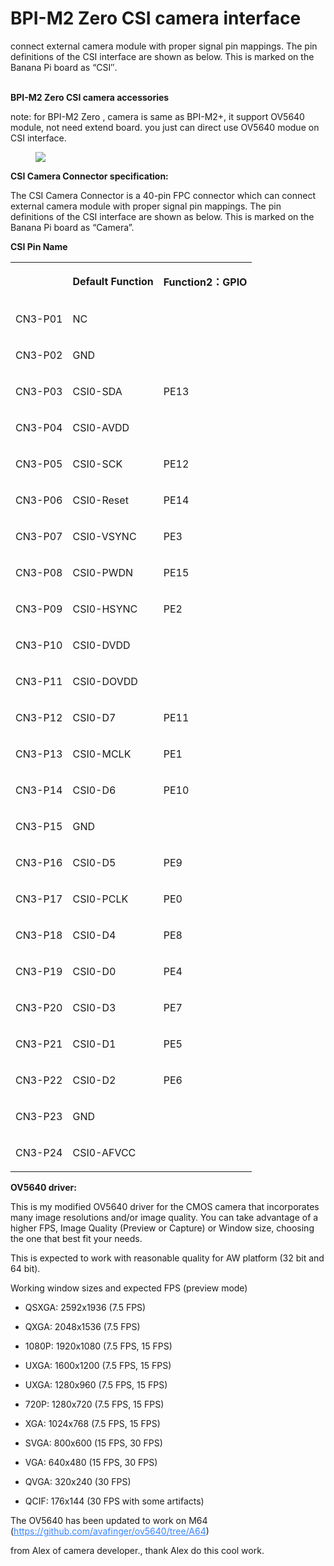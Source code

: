 <div class="reset-3c756112"><div class="reset-3c756112--pageHeader-15724735"><div class="reset-3c756112--pageHeaderInner-7c0f0284"><div class="reset-3c756112--pageHeaderWrapperContent-6897c946"><div class="reset-3c756112--horizontalFlex-5a0077e0"><div class="reset-3c756112--pageHeaderIntro-0c1463da"><h1 class="reset-3c756112--pageTitle-33dc39a3"><span class="text-4505230f--DisplayH900-bfb998fa--textContentFamily-49a318e1">BPI-M2 Zero CSI camera interface</span></h1></div><div style="grid-template-columns: repeat(1, auto);" class="reset-3c756112--toolbar-a6a9f7d2--medium-8e46b02c--pageHeaderToolbar-6457a802--withControlsClosed-3e96e46c"></div></div><div class="reset-3c756112--pageHeaderDescription-22970244"></div></div></div></div><div class="reset-3c756112--toaster-c029690e"></div><div class="reset-3c756112--pageBody-a91db4ac"><div data-editioncontainer="true" class="reset-3c756112--container-960c7c26"><div data-slate-editor="true" data-key="e691e6d2dc4243e3a725057bd0f1c672" autocorrect="on" spellcheck="true" data-gramm="false" style="outline: currentcolor none medium; white-space: pre-wrap; overflow-wrap: break-word;"><p class="blockParagraph-544a408c" data-key="b0c782ec50d84bf8aa880edd92a1db48"><span class="text-4505230f--TextH400-3033861f--textContentFamily-49a318e1"><span data-key="cb1732eb32bc4932968898416554e05d"><span data-offset-key="cb1732eb32bc4932968898416554e05d:0">connect external camera module with proper signal pin mappings. The pin definitions of the CSI interface are shown as below. This is marked on the Banana Pi board as “CSI″.</span></span></span></p><p class="blockParagraph-544a408c" data-key="63df3dd27da649e4b3a3fee4b474c02f"><span class="text-4505230f--TextH400-3033861f--textContentFamily-49a318e1"><span data-key="ff0d03a629bd43bc975a74353808dccd"><span data-offset-key="ff0d03a629bd43bc975a74353808dccd:0"><strong class="bold-3c254bd9" data-slate-leaf="true">
BPI-M2 Zero CSI camera accessories</strong></span></span></span></p><p class="blockParagraph-544a408c" data-key="edeb7e90497a4a5a91387ed79362b212"><span class="text-4505230f--TextH400-3033861f--textContentFamily-49a318e1"><span data-key="3cac86c56a784a738be74d8868ffc9d5"><span data-offset-key="3cac86c56a784a738be74d8868ffc9d5:0">note: for BPI-M2 Zero , camera is same as BPI-M2+, it support OV5640 module, not need extend board. you just can direct use OV5640 modue on CSI interface.</span></span></span></p><div data-slate-void="true" data-key="eb9363d181a5462697f1635f8b4aceff"><div><figure data-key="eb9363d181a5462697f1635f8b4aceff" class="reset-3c756112--figure-c0d4b308" contenteditable="false"><div class="reset-3c756112--figureAlignCenter-2d9bf702"><div class="reset-3c756112--figureLayer-b6ab7c94"><img tabindex="0" src="https://gblobscdn.gitbook.com/assets%2F-M2HWtQZi70-rAX2he34%2F-M2HWuQWfmMDDcGnCw7t%2F-M2HXGUifh4857hNaL8N%2Fcamera1.JPG?alt=media" class="image-52799b3c" style="cursor: zoom-in;"></div></div><div class="reset-3c756112--figureAlignCenter-2d9bf702"></div></figure></div></div><p class="blockParagraph-544a408c" data-key="3e894d83a63140748fd464f572831aec"><span class="text-4505230f--TextH400-3033861f--textContentFamily-49a318e1"><span data-key="c210598ddcfc4ddd8f048982672a7f15"><span data-offset-key="c210598ddcfc4ddd8f048982672a7f15:0"><strong class="bold-3c254bd9" data-slate-leaf="true">CSI Camera Connector specification:</strong></span></span></span></p><p class="blockParagraph-544a408c" data-key="cd0ceb139ee54e36983b435736108500"><span class="text-4505230f--TextH400-3033861f--textContentFamily-49a318e1"><span data-key="5d99d12296de48a29e0537f74af91276"><span data-offset-key="5d99d12296de48a29e0537f74af91276:0">The CSI Camera Connector is a 40-pin FPC connector which can connect external camera module with proper signal pin mappings. The pin definitions of the CSI interface are shown as below. This is marked on the Banana Pi board as “Camera”.</span></span></span></p><p class="blockParagraph-544a408c" data-key="f5d1748194f84d948d8f0c0995547edf"><span class="text-4505230f--TextH400-3033861f--textContentFamily-49a318e1"><span data-key="8ab51d712f5b4201a8b6a1e668e87f77"><span data-offset-key="8ab51d712f5b4201a8b6a1e668e87f77:0"><strong class="bold-3c254bd9" data-slate-leaf="true">CSI Pin Name</strong></span></span></span></p><div class="reset-3c756112--tableWrapper-4a5ed20c"><div class="reset-3c756112--tableScroll-09f7c92d"><table class="table-0f56c2d8" data-key="78bb32db7d624febb2b1eeacc2455125"><tbody><tr class="tableRow-41a0302b" data-key="308c54c16ed24974a998329d9af36087"><td data-table="cell" class="tableCell-150ac604" style="text-align: left;" data-key="39a1fb539fd94d31ab51a89e75748f61"><p class="blockParagraph-544a408c--noMargin-acdf7afa" data-key="fe85a0d6d7c242acb64f77ee702c166c"><span class="text-4505230f--UIH400-4e41e82a--textContentFamily-49a318e1"><span data-key="f42f97b6defa46dc85dcb19fa2da7b12"><span data-offset-key="f42f97b6defa46dc85dcb19fa2da7b12:0"><span data-slate-zero-width="n">​</span></span></span></span></p></td><td data-table="cell" class="tableCell-150ac604" style="text-align: left;" data-key="bba1447f07a944999b4f464fe2b799c6"><p class="blockParagraph-544a408c--noMargin-acdf7afa" data-key="e3abde25b9754c56952e371eeb2aecfd"><span class="text-4505230f--UIH400-4e41e82a--textContentFamily-49a318e1"><span data-key="e12bb8aa0f604bf080a228724eec6d7f"><span data-offset-key="e12bb8aa0f604bf080a228724eec6d7f:0"><strong class="bold-3c254bd9" data-slate-leaf="true">Default Function</strong></span></span></span></p></td><td data-table="cell" class="tableCell-150ac604" style="text-align: left;" data-key="8824aa3524eb4900a3dec5ec6d3c8b7d"><p class="blockParagraph-544a408c--noMargin-acdf7afa" data-key="728076c04af34f97a50d41cefd6e6e10"><span class="text-4505230f--UIH400-4e41e82a--textContentFamily-49a318e1"><span data-key="509a65172f5f45a0a4e7192eac22e1f4"><span data-offset-key="509a65172f5f45a0a4e7192eac22e1f4:0"><strong class="bold-3c254bd9" data-slate-leaf="true">Function2：GPIO</strong></span></span></span></p></td></tr><tr class="tableRow-41a0302b" data-key="cbd7125bbdaf4377a7faf493ffd03018"><td data-table="cell" class="tableCell-150ac604" style="text-align: left;" data-key="26078e3111724da8bc4646929a853b9c"><p class="blockParagraph-544a408c--noMargin-acdf7afa" data-key="12811b127ddf4376a1a0cde65a6fca39"><span class="text-4505230f--TextH400-3033861f--textContentFamily-49a318e1"><span data-key="c32044bf63a24328bbf987a5aa922e7d"><span data-offset-key="c32044bf63a24328bbf987a5aa922e7d:0">CN3-P01</span></span></span></p></td><td data-table="cell" class="tableCell-150ac604" style="text-align: left;" data-key="ebe8e32bdd2d4016995ee5f1d80e46f9"><p class="blockParagraph-544a408c--noMargin-acdf7afa" data-key="cfdefdcdc75a4af78950d57c85c39d28"><span class="text-4505230f--TextH400-3033861f--textContentFamily-49a318e1"><span data-key="6988568658574d29acfdbc204be4be8e"><span data-offset-key="6988568658574d29acfdbc204be4be8e:0">NC</span></span></span></p></td><td data-table="cell" class="tableCell-150ac604" style="text-align: left;" data-key="36691e1a7ff744cfa018558fd230cbf2"><p class="blockParagraph-544a408c--noMargin-acdf7afa" data-key="c1b875e1d3ae46d581689b6477dda1a6"><span class="text-4505230f--TextH400-3033861f--textContentFamily-49a318e1"><span data-key="1644db49ff234b77be2f58ce9dfb6495"><span data-offset-key="1644db49ff234b77be2f58ce9dfb6495:0"><span data-slate-zero-width="n">​</span></span></span></span></p></td></tr><tr class="tableRow-41a0302b" data-key="422a46518a414f9c991a8c7bf22e2e90"><td data-table="cell" class="tableCell-150ac604" style="text-align: left;" data-key="97d3cd8593a74ae7aca2a55dc8595654"><p class="blockParagraph-544a408c--noMargin-acdf7afa" data-key="ee4dbb7add074c4fbb90b4837f96b110"><span class="text-4505230f--TextH400-3033861f--textContentFamily-49a318e1"><span data-key="ff2407cbe96641d5a9378ac4fd69cfb1"><span data-offset-key="ff2407cbe96641d5a9378ac4fd69cfb1:0">CN3-P02</span></span></span></p></td><td data-table="cell" class="tableCell-150ac604" style="text-align: left;" data-key="e9011c3c1c1944a786c368be14f9fb0f"><p class="blockParagraph-544a408c--noMargin-acdf7afa" data-key="160ed0edc9f448b185cf4d3a8d8fc63a"><span class="text-4505230f--TextH400-3033861f--textContentFamily-49a318e1"><span data-key="7439c8a723d74c1390d4b30f061f3809"><span data-offset-key="7439c8a723d74c1390d4b30f061f3809:0">GND</span></span></span></p></td><td data-table="cell" class="tableCell-150ac604" style="text-align: left;" data-key="f8acdde468694797bf304ecc2776eab7"><p class="blockParagraph-544a408c--noMargin-acdf7afa" data-key="8474acd5e867443aa7b8870b584843a3"><span class="text-4505230f--TextH400-3033861f--textContentFamily-49a318e1"><span data-key="39ce2f645eb94e03a010a73640705438"><span data-offset-key="39ce2f645eb94e03a010a73640705438:0"><span data-slate-zero-width="n">​</span></span></span></span></p></td></tr><tr class="tableRow-41a0302b" data-key="9846d9252fab4747818728f5c7e7149c"><td data-table="cell" class="tableCell-150ac604" style="text-align: left;" data-key="2fd8c71f7deb4bac974be6a2cd886ead"><p class="blockParagraph-544a408c--noMargin-acdf7afa" data-key="aa3db5c652aa463986d97188014c7d67"><span class="text-4505230f--TextH400-3033861f--textContentFamily-49a318e1"><span data-key="344e1ae80fdc4b3e9944744e805d0403"><span data-offset-key="344e1ae80fdc4b3e9944744e805d0403:0">CN3-P03</span></span></span></p></td><td data-table="cell" class="tableCell-150ac604" style="text-align: left;" data-key="65da94507673408f9357f71f187f91d8"><p class="blockParagraph-544a408c--noMargin-acdf7afa" data-key="a61b2f19c9b2440a9ee0b84b44bf403c"><span class="text-4505230f--TextH400-3033861f--textContentFamily-49a318e1"><span data-key="8e47df8883ff486ca716de6f4ff80a02"><span data-offset-key="8e47df8883ff486ca716de6f4ff80a02:0">CSI0-SDA</span></span></span></p></td><td data-table="cell" class="tableCell-150ac604" style="text-align: left;" data-key="26695afec2e648ff86ac8d422d5fc821"><p class="blockParagraph-544a408c--noMargin-acdf7afa" data-key="b80f9810b2b04ba1b7ebedebd286f0e6"><span class="text-4505230f--TextH400-3033861f--textContentFamily-49a318e1"><span data-key="4e6d38c78c4946cb834881f47ad54d52"><span data-offset-key="4e6d38c78c4946cb834881f47ad54d52:0">PE13</span></span></span></p></td></tr><tr class="tableRow-41a0302b" data-key="69c99c867249423d86eb357fa43a366b"><td data-table="cell" class="tableCell-150ac604" style="text-align: left;" data-key="d94a741d66eb43c686c83eff67ea5d27"><p class="blockParagraph-544a408c--noMargin-acdf7afa" data-key="12a1cbd8a5f04105b26214cf9092d2f9"><span class="text-4505230f--TextH400-3033861f--textContentFamily-49a318e1"><span data-key="699ebb2a0c414e04be35595d9e80f406"><span data-offset-key="699ebb2a0c414e04be35595d9e80f406:0">CN3-P04</span></span></span></p></td><td data-table="cell" class="tableCell-150ac604" style="text-align: left;" data-key="e89e6b8e0330446d96499c52b38ef201"><p class="blockParagraph-544a408c--noMargin-acdf7afa" data-key="4160c8391b564bea9719a7b08165a67d"><span class="text-4505230f--TextH400-3033861f--textContentFamily-49a318e1"><span data-key="1b7d8c71e6dd4186aacd1cb308c1b501"><span data-offset-key="1b7d8c71e6dd4186aacd1cb308c1b501:0">CSI0-AVDD</span></span></span></p></td><td data-table="cell" class="tableCell-150ac604" style="text-align: left;" data-key="2f76e9d593514420842703e1c4cd9fec"><p class="blockParagraph-544a408c--noMargin-acdf7afa" data-key="8dad18302fd542b5b1cb0c7288b20b68"><span class="text-4505230f--TextH400-3033861f--textContentFamily-49a318e1"><span data-key="c57f781f77ad44e685ebb2d5f1a17359"><span data-offset-key="c57f781f77ad44e685ebb2d5f1a17359:0"><span data-slate-zero-width="n">​</span></span></span></span></p></td></tr><tr class="tableRow-41a0302b" data-key="50e478ee6497485aac7759c49e43a8fd"><td data-table="cell" class="tableCell-150ac604" style="text-align: left;" data-key="709cbd09271c420f8be1ec536cedff9e"><p class="blockParagraph-544a408c--noMargin-acdf7afa" data-key="585f0a08e7ad41c89e85f5d53d6d5287"><span class="text-4505230f--TextH400-3033861f--textContentFamily-49a318e1"><span data-key="c489cac1e8d64abca4a6a5416a5bbab0"><span data-offset-key="c489cac1e8d64abca4a6a5416a5bbab0:0">CN3-P05</span></span></span></p></td><td data-table="cell" class="tableCell-150ac604" style="text-align: left;" data-key="c726d3cdeee342b39ea336f92a1d0a05"><p class="blockParagraph-544a408c--noMargin-acdf7afa" data-key="7de10175c3324b5b837243dcf898b2fd"><span class="text-4505230f--TextH400-3033861f--textContentFamily-49a318e1"><span data-key="be2dfd5ab0dd4251962e3d5894084b08"><span data-offset-key="be2dfd5ab0dd4251962e3d5894084b08:0">CSI0-SCK</span></span></span></p></td><td data-table="cell" class="tableCell-150ac604" style="text-align: left;" data-key="93e3a117d8cf47e1ad5bbd5f0d596f3b"><p class="blockParagraph-544a408c--noMargin-acdf7afa" data-key="ae3a287dfa92469a9f8d483959d36295"><span class="text-4505230f--TextH400-3033861f--textContentFamily-49a318e1"><span data-key="9a26dc61f8be4922b36f38e337f22c6a"><span data-offset-key="9a26dc61f8be4922b36f38e337f22c6a:0">PE12</span></span></span></p></td></tr><tr class="tableRow-41a0302b" data-key="e4b5e208e2a648c388c8f7726a9ebde1"><td data-table="cell" class="tableCell-150ac604" style="text-align: left;" data-key="3abe0312fe70476ca900c8c0b752c072"><p class="blockParagraph-544a408c--noMargin-acdf7afa" data-key="1038ded24a4849d2a5ae2246929c01bc"><span class="text-4505230f--TextH400-3033861f--textContentFamily-49a318e1"><span data-key="4f808456749a45da99fb0b46ddc987b2"><span data-offset-key="4f808456749a45da99fb0b46ddc987b2:0">CN3-P06</span></span></span></p></td><td data-table="cell" class="tableCell-150ac604" style="text-align: left;" data-key="d0e063d0dff3418cac3d70c8afd89f05"><p class="blockParagraph-544a408c--noMargin-acdf7afa" data-key="0ff71dc8a6314241950ea6441ef630fc"><span class="text-4505230f--TextH400-3033861f--textContentFamily-49a318e1"><span data-key="592dce74d71c4ff7a54f755269c118b4"><span data-offset-key="592dce74d71c4ff7a54f755269c118b4:0">CSI0-Reset</span></span></span></p></td><td data-table="cell" class="tableCell-150ac604" style="text-align: left;" data-key="77878e6710d2490a9f06ada85801aefa"><p class="blockParagraph-544a408c--noMargin-acdf7afa" data-key="7c92e4fd94de4c2a8a45ff830f1c1a87"><span class="text-4505230f--TextH400-3033861f--textContentFamily-49a318e1"><span data-key="26b04cc8d4bc447ca60eb94882a59794"><span data-offset-key="26b04cc8d4bc447ca60eb94882a59794:0">PE14</span></span></span></p></td></tr><tr class="tableRow-41a0302b" data-key="7efd9fac23654c44ab095a8550ed6060"><td data-table="cell" class="tableCell-150ac604" style="text-align: left;" data-key="e58bf9fa5efc48d9848efc469169660f"><p class="blockParagraph-544a408c--noMargin-acdf7afa" data-key="73562f3608fb4913a448c4353e772e8a"><span class="text-4505230f--TextH400-3033861f--textContentFamily-49a318e1"><span data-key="c89cd999b1b24685995c50e1890680e2"><span data-offset-key="c89cd999b1b24685995c50e1890680e2:0">CN3-P07</span></span></span></p></td><td data-table="cell" class="tableCell-150ac604" style="text-align: left;" data-key="b4ebf20f124949fabbb75b17e00a1e24"><p class="blockParagraph-544a408c--noMargin-acdf7afa" data-key="5e1c5e3b27aa42e3a28e5f7a4d08cb38"><span class="text-4505230f--TextH400-3033861f--textContentFamily-49a318e1"><span data-key="eba0037b29d946b682a488f4659e050f"><span data-offset-key="eba0037b29d946b682a488f4659e050f:0">CSI0-VSYNC</span></span></span></p></td><td data-table="cell" class="tableCell-150ac604" style="text-align: left;" data-key="b0467cf268394482aa38dffe522d0659"><p class="blockParagraph-544a408c--noMargin-acdf7afa" data-key="6499ff8d0de64851bcbc180f92b5c053"><span class="text-4505230f--TextH400-3033861f--textContentFamily-49a318e1"><span data-key="4db1676423a343209dd49e48e7e30ca3"><span data-offset-key="4db1676423a343209dd49e48e7e30ca3:0">PE3</span></span></span></p></td></tr><tr class="tableRow-41a0302b" data-key="4508f34515ab4390a536b966f8678df9"><td data-table="cell" class="tableCell-150ac604" style="text-align: left;" data-key="faea5e0db335481c935670ef96efb147"><p class="blockParagraph-544a408c--noMargin-acdf7afa" data-key="d170645a1f5c4b5cb94bd52d0086b1e1"><span class="text-4505230f--TextH400-3033861f--textContentFamily-49a318e1"><span data-key="6b45ca37fd844660a57284ed5c2ce7a2"><span data-offset-key="6b45ca37fd844660a57284ed5c2ce7a2:0">CN3-P08</span></span></span></p></td><td data-table="cell" class="tableCell-150ac604" style="text-align: left;" data-key="095e3d9f4e3c41cdab59bfa3584a5a67"><p class="blockParagraph-544a408c--noMargin-acdf7afa" data-key="262fd6ee86904c50bad4c04b3c08a0d0"><span class="text-4505230f--TextH400-3033861f--textContentFamily-49a318e1"><span data-key="18cec127c8404f5cb80f51c54e847806"><span data-offset-key="18cec127c8404f5cb80f51c54e847806:0">CSI0-PWDN</span></span></span></p></td><td data-table="cell" class="tableCell-150ac604" style="text-align: left;" data-key="a589bdde32d645e9838f3ea08ab8af1e"><p class="blockParagraph-544a408c--noMargin-acdf7afa" data-key="cff5d5e09b194e63863dd242299d3209"><span class="text-4505230f--TextH400-3033861f--textContentFamily-49a318e1"><span data-key="019f139b873e4f78b4a15550d36ad8d2"><span data-offset-key="019f139b873e4f78b4a15550d36ad8d2:0">PE15</span></span></span></p></td></tr><tr class="tableRow-41a0302b" data-key="f93c6a529ab84ef1a0c2e783de38f5db"><td data-table="cell" class="tableCell-150ac604" style="text-align: left;" data-key="caa2503e47d2434895c7d18d9e9a8b0a"><p class="blockParagraph-544a408c--noMargin-acdf7afa" data-key="ada0c20e45d746bcbeea0940b7b031b3"><span class="text-4505230f--TextH400-3033861f--textContentFamily-49a318e1"><span data-key="ee40599a9ea84ea0adbf3d972e27aa81"><span data-offset-key="ee40599a9ea84ea0adbf3d972e27aa81:0">CN3-P09</span></span></span></p></td><td data-table="cell" class="tableCell-150ac604" style="text-align: left;" data-key="3f0d333d8e3f4e6abd7b654739975b49"><p class="blockParagraph-544a408c--noMargin-acdf7afa" data-key="e8085553fa564f63977f17177cd8b53f"><span class="text-4505230f--TextH400-3033861f--textContentFamily-49a318e1"><span data-key="a42f45b78f2c4ac4a14311dbea6e66ea"><span data-offset-key="a42f45b78f2c4ac4a14311dbea6e66ea:0">CSI0-HSYNC</span></span></span></p></td><td data-table="cell" class="tableCell-150ac604" style="text-align: left;" data-key="d2355b024868463b90691d68f625a86b"><p class="blockParagraph-544a408c--noMargin-acdf7afa" data-key="1f6b4884bbbb46cfab224c46e182c6f8"><span class="text-4505230f--TextH400-3033861f--textContentFamily-49a318e1"><span data-key="1414f75faa8b488aa0e61feeea841249"><span data-offset-key="1414f75faa8b488aa0e61feeea841249:0">PE2</span></span></span></p></td></tr><tr class="tableRow-41a0302b" data-key="e313fe672ab24314b1df85a4663f0dbd"><td data-table="cell" class="tableCell-150ac604" style="text-align: left;" data-key="590b2f53ec3d465ba1d4fd7825356d3b"><p class="blockParagraph-544a408c--noMargin-acdf7afa" data-key="ac28300ad0c947d9a531d943cfdace20"><span class="text-4505230f--TextH400-3033861f--textContentFamily-49a318e1"><span data-key="cd1717b616d54d049cc5b62ff7bb7562"><span data-offset-key="cd1717b616d54d049cc5b62ff7bb7562:0">CN3-P10</span></span></span></p></td><td data-table="cell" class="tableCell-150ac604" style="text-align: left;" data-key="a284e584620544df9e6a4046fd44ecbb"><p class="blockParagraph-544a408c--noMargin-acdf7afa" data-key="2ad1b74ca98d478291cb520c05d49d6d"><span class="text-4505230f--TextH400-3033861f--textContentFamily-49a318e1"><span data-key="39a5e64f4eef4355a81f5774fcf6cc91"><span data-offset-key="39a5e64f4eef4355a81f5774fcf6cc91:0">CSI0-DVDD</span></span></span></p></td><td data-table="cell" class="tableCell-150ac604" style="text-align: left;" data-key="ca600960cc0347d49dd8d44a17683f49"><p class="blockParagraph-544a408c--noMargin-acdf7afa" data-key="f60e90cae0284256a136a28df868598b"><span class="text-4505230f--TextH400-3033861f--textContentFamily-49a318e1"><span data-key="c7bf2704dd0e490bb4778e47b678ca2a"><span data-offset-key="c7bf2704dd0e490bb4778e47b678ca2a:0"><span data-slate-zero-width="n">​</span></span></span></span></p></td></tr><tr class="tableRow-41a0302b" data-key="f08d755d21dc4725b331a15e09643ac2"><td data-table="cell" class="tableCell-150ac604" style="text-align: left;" data-key="ff18ac234fa34831b8a6102fd50820e9"><p class="blockParagraph-544a408c--noMargin-acdf7afa" data-key="674c6797d629472980b38ae7b179b08b"><span class="text-4505230f--TextH400-3033861f--textContentFamily-49a318e1"><span data-key="3a7ba4e5d89b42a6950a62d90c7e46be"><span data-offset-key="3a7ba4e5d89b42a6950a62d90c7e46be:0">CN3-P11</span></span></span></p></td><td data-table="cell" class="tableCell-150ac604" style="text-align: left;" data-key="f03f194fad844c3598c5580c4a6eb213"><p class="blockParagraph-544a408c--noMargin-acdf7afa" data-key="8bcb75444c2942d5b9334d2ee3e2549f"><span class="text-4505230f--TextH400-3033861f--textContentFamily-49a318e1"><span data-key="51261c613c294578840e10d3f9260ce5"><span data-offset-key="51261c613c294578840e10d3f9260ce5:0">CSI0-DOVDD</span></span></span></p></td><td data-table="cell" class="tableCell-150ac604" style="text-align: left;" data-key="308074d7f57d4e7d98d4992af3756862"><p class="blockParagraph-544a408c--noMargin-acdf7afa" data-key="09d68e7f5fe9484b8d9930225916800d"><span class="text-4505230f--TextH400-3033861f--textContentFamily-49a318e1"><span data-key="db90436378c44b85b1b6537b75ddc375"><span data-offset-key="db90436378c44b85b1b6537b75ddc375:0"><span data-slate-zero-width="n">​</span></span></span></span></p></td></tr><tr class="tableRow-41a0302b" data-key="764d812b704c4b58a320a6527c38438f"><td data-table="cell" class="tableCell-150ac604" style="text-align: left;" data-key="dd8e714fad054c30923251ea95e0fadc"><p class="blockParagraph-544a408c--noMargin-acdf7afa" data-key="d8ac7f1dc6a344388fd1f429637970b2"><span class="text-4505230f--TextH400-3033861f--textContentFamily-49a318e1"><span data-key="9acb4683daf14362b60ca8be9f55bf84"><span data-offset-key="9acb4683daf14362b60ca8be9f55bf84:0">CN3-P12</span></span></span></p></td><td data-table="cell" class="tableCell-150ac604" style="text-align: left;" data-key="99cb20fa88e94260aa820b13f6d9169a"><p class="blockParagraph-544a408c--noMargin-acdf7afa" data-key="3ae3b1d1902246cb83ed4bd2baccf5d7"><span class="text-4505230f--TextH400-3033861f--textContentFamily-49a318e1"><span data-key="c9c21f5b62854048b6dfa58868c0273b"><span data-offset-key="c9c21f5b62854048b6dfa58868c0273b:0">CSI0-D7</span></span></span></p></td><td data-table="cell" class="tableCell-150ac604" style="text-align: left;" data-key="fa7ec539e9ef4cc1a7342f306abf0d26"><p class="blockParagraph-544a408c--noMargin-acdf7afa" data-key="d416b256f0a24ce1b3d19c1d676f7873"><span class="text-4505230f--TextH400-3033861f--textContentFamily-49a318e1"><span data-key="851f1f636b824a3dbc7211a6a641d5e8"><span data-offset-key="851f1f636b824a3dbc7211a6a641d5e8:0">PE11</span></span></span></p></td></tr><tr class="tableRow-41a0302b" data-key="3493727c80f74ae496247b9b4f0e3874"><td data-table="cell" class="tableCell-150ac604" style="text-align: left;" data-key="b33d70ae759b4cf08126bee9532ffa60"><p class="blockParagraph-544a408c--noMargin-acdf7afa" data-key="8353886902a249c99ef8b38416f93930"><span class="text-4505230f--TextH400-3033861f--textContentFamily-49a318e1"><span data-key="d9f0e95e483d46309f86c25e06a8ba96"><span data-offset-key="d9f0e95e483d46309f86c25e06a8ba96:0">CN3-P13</span></span></span></p></td><td data-table="cell" class="tableCell-150ac604" style="text-align: left;" data-key="edc35bd98cfe4d09a0dc501b62f417bc"><p class="blockParagraph-544a408c--noMargin-acdf7afa" data-key="987e62c4141a43b58603030a5e253d04"><span class="text-4505230f--TextH400-3033861f--textContentFamily-49a318e1"><span data-key="43e6c253c37649fe84166bbb7b5f98e7"><span data-offset-key="43e6c253c37649fe84166bbb7b5f98e7:0">CSI0-MCLK</span></span></span></p></td><td data-table="cell" class="tableCell-150ac604" style="text-align: left;" data-key="e204070e485f42c3ab6a3ab5717b317f"><p class="blockParagraph-544a408c--noMargin-acdf7afa" data-key="493daac2c91a4845a9b94d34eb5aeecf"><span class="text-4505230f--TextH400-3033861f--textContentFamily-49a318e1"><span data-key="5160dc2ab693467980eba404ad794e5a"><span data-offset-key="5160dc2ab693467980eba404ad794e5a:0">PE1</span></span></span></p></td></tr><tr class="tableRow-41a0302b" data-key="be9f3d7d9b7d4d77ae6791cacfb77465"><td data-table="cell" class="tableCell-150ac604" style="text-align: left;" data-key="62ca277728b44f0e8baefeb52726c10b"><p class="blockParagraph-544a408c--noMargin-acdf7afa" data-key="d8ae74946aff4edbbedc939a504cd708"><span class="text-4505230f--TextH400-3033861f--textContentFamily-49a318e1"><span data-key="4d842f0fd2c141299b3359699a1c186e"><span data-offset-key="4d842f0fd2c141299b3359699a1c186e:0">CN3-P14</span></span></span></p></td><td data-table="cell" class="tableCell-150ac604" style="text-align: left;" data-key="3c3f8446ab75419387993dcfa31c6ef6"><p class="blockParagraph-544a408c--noMargin-acdf7afa" data-key="ecd562bef0d5453faf53f3902efea5b8"><span class="text-4505230f--TextH400-3033861f--textContentFamily-49a318e1"><span data-key="2384884da433429f9407419732740923"><span data-offset-key="2384884da433429f9407419732740923:0">CSI0-D6</span></span></span></p></td><td data-table="cell" class="tableCell-150ac604" style="text-align: left;" data-key="fcbb0d6c27aa4a55867f26cb11a303d8"><p class="blockParagraph-544a408c--noMargin-acdf7afa" data-key="fd27cb8afce64772af89dbdf3e47129a"><span class="text-4505230f--TextH400-3033861f--textContentFamily-49a318e1"><span data-key="cc2fe74322be4b62a60c4b99f169234d"><span data-offset-key="cc2fe74322be4b62a60c4b99f169234d:0">PE10</span></span></span></p></td></tr><tr class="tableRow-41a0302b" data-key="228410eb27b54591aeaa3102336be8b2"><td data-table="cell" class="tableCell-150ac604" style="text-align: left;" data-key="2f0ca6256bd34d8792bf34b6c9d01980"><p class="blockParagraph-544a408c--noMargin-acdf7afa" data-key="c53cf252b2944ab4beca61589f009822"><span class="text-4505230f--TextH400-3033861f--textContentFamily-49a318e1"><span data-key="c4e3f166fd154052898eed662ce0203b"><span data-offset-key="c4e3f166fd154052898eed662ce0203b:0">CN3-P15</span></span></span></p></td><td data-table="cell" class="tableCell-150ac604" style="text-align: left;" data-key="e250401fa1d84da69f7eaff254cf6eaf"><p class="blockParagraph-544a408c--noMargin-acdf7afa" data-key="f82c0a6825d54368b3d65fd76dc65bc5"><span class="text-4505230f--TextH400-3033861f--textContentFamily-49a318e1"><span data-key="7ca7b29557fd4009a7ac790ef44b1bf0"><span data-offset-key="7ca7b29557fd4009a7ac790ef44b1bf0:0">GND</span></span></span></p></td><td data-table="cell" class="tableCell-150ac604" style="text-align: left;" data-key="bd73c5516b5941e995cfccebfce2b62a"><p class="blockParagraph-544a408c--noMargin-acdf7afa" data-key="efb0336ea2394d3898442df4e3a7b99d"><span class="text-4505230f--TextH400-3033861f--textContentFamily-49a318e1"><span data-key="258d58de85574df6b50e09227c69e657"><span data-offset-key="258d58de85574df6b50e09227c69e657:0"><span data-slate-zero-width="n">​</span></span></span></span></p></td></tr><tr class="tableRow-41a0302b" data-key="8adc6225ded04a11b81600211f0cf406"><td data-table="cell" class="tableCell-150ac604" style="text-align: left;" data-key="e3d9f8e45dcb4b9abe3a79bcabaa6cda"><p class="blockParagraph-544a408c--noMargin-acdf7afa" data-key="a50da9290db8416b9a88beae00b38f7e"><span class="text-4505230f--TextH400-3033861f--textContentFamily-49a318e1"><span data-key="b8371087ebdd4749a18d85f74359720e"><span data-offset-key="b8371087ebdd4749a18d85f74359720e:0">CN3-P16</span></span></span></p></td><td data-table="cell" class="tableCell-150ac604" style="text-align: left;" data-key="88a7802ce6e048e490981b2dad1b63d9"><p class="blockParagraph-544a408c--noMargin-acdf7afa" data-key="6a34bb89939e4248ac44e9d472ed59f7"><span class="text-4505230f--TextH400-3033861f--textContentFamily-49a318e1"><span data-key="222179bed74b4bb98c55937102ff008d"><span data-offset-key="222179bed74b4bb98c55937102ff008d:0">CSI0-D5</span></span></span></p></td><td data-table="cell" class="tableCell-150ac604" style="text-align: left;" data-key="df187d948aa64a55bf3684605c6a62d7"><p class="blockParagraph-544a408c--noMargin-acdf7afa" data-key="292b1b22664944ab94540f04feabc465"><span class="text-4505230f--TextH400-3033861f--textContentFamily-49a318e1"><span data-key="378ed7eadaed4068ad0dd7b5b65a74e8"><span data-offset-key="378ed7eadaed4068ad0dd7b5b65a74e8:0">PE9</span></span></span></p></td></tr><tr class="tableRow-41a0302b" data-key="7a22e4e966314fdb8a2b2df3bd66e872"><td data-table="cell" class="tableCell-150ac604" style="text-align: left;" data-key="1f3ff2487f77431d83978e6397da3783"><p class="blockParagraph-544a408c--noMargin-acdf7afa" data-key="87b72cf637a2455f990438c215b38903"><span class="text-4505230f--TextH400-3033861f--textContentFamily-49a318e1"><span data-key="8e0e5575ae784450b08e4f65eba856eb"><span data-offset-key="8e0e5575ae784450b08e4f65eba856eb:0">CN3-P17</span></span></span></p></td><td data-table="cell" class="tableCell-150ac604" style="text-align: left;" data-key="ad727c68043f4bf0a0e940b5edce5d96"><p class="blockParagraph-544a408c--noMargin-acdf7afa" data-key="809dee41645b46cdae84d4b17006f86e"><span class="text-4505230f--TextH400-3033861f--textContentFamily-49a318e1"><span data-key="e3ab4ff25a8b4013a7372439371985c5"><span data-offset-key="e3ab4ff25a8b4013a7372439371985c5:0">CSI0-PCLK</span></span></span></p></td><td data-table="cell" class="tableCell-150ac604" style="text-align: left;" data-key="1f37c626e5b24e57be227ec33623846f"><p class="blockParagraph-544a408c--noMargin-acdf7afa" data-key="6431f8e1a27444db8bf45b0a56862b45"><span class="text-4505230f--TextH400-3033861f--textContentFamily-49a318e1"><span data-key="63f6f375080c41b18ea3397e79d0fb5e"><span data-offset-key="63f6f375080c41b18ea3397e79d0fb5e:0">PE0</span></span></span></p></td></tr><tr class="tableRow-41a0302b" data-key="65c4ecd311af49798a94b5cb6b71a814"><td data-table="cell" class="tableCell-150ac604" style="text-align: left;" data-key="c47779fd07294feea51e6647f58d7a30"><p class="blockParagraph-544a408c--noMargin-acdf7afa" data-key="7e5a570cd21340f1b2d05f373d5f70b9"><span class="text-4505230f--TextH400-3033861f--textContentFamily-49a318e1"><span data-key="36bfb56fb9cb49bdb9ac44ba8addb060"><span data-offset-key="36bfb56fb9cb49bdb9ac44ba8addb060:0">CN3-P18</span></span></span></p></td><td data-table="cell" class="tableCell-150ac604" style="text-align: left;" data-key="ae8972594a60435ebb9bf3b5c9f64b02"><p class="blockParagraph-544a408c--noMargin-acdf7afa" data-key="cc1907db12f94d7aa59b964b7a791077"><span class="text-4505230f--TextH400-3033861f--textContentFamily-49a318e1"><span data-key="335584fcb57a44e18465c4e0b168e27c"><span data-offset-key="335584fcb57a44e18465c4e0b168e27c:0">CSI0-D4</span></span></span></p></td><td data-table="cell" class="tableCell-150ac604" style="text-align: left;" data-key="ca8b75bcd8c04aa98386e0e695acb992"><p class="blockParagraph-544a408c--noMargin-acdf7afa" data-key="d8d6fab4fbac4b7aa7b73e53c0471a6f"><span class="text-4505230f--TextH400-3033861f--textContentFamily-49a318e1"><span data-key="70a35fde0d034ba8b986f20d441bef4a"><span data-offset-key="70a35fde0d034ba8b986f20d441bef4a:0">PE8</span></span></span></p></td></tr><tr class="tableRow-41a0302b" data-key="438159e04cb04190a0fe075177ba8840"><td data-table="cell" class="tableCell-150ac604" style="text-align: left;" data-key="3798e3b6393e430ea7e57bd6ce910751"><p class="blockParagraph-544a408c--noMargin-acdf7afa" data-key="f95da7e3251548af83243f4de71460de"><span class="text-4505230f--TextH400-3033861f--textContentFamily-49a318e1"><span data-key="930a5e50d285438a8462f8643d78acb1"><span data-offset-key="930a5e50d285438a8462f8643d78acb1:0">CN3-P19</span></span></span></p></td><td data-table="cell" class="tableCell-150ac604" style="text-align: left;" data-key="eb704f3f4b6c4fe1a5529cd0c9673590"><p class="blockParagraph-544a408c--noMargin-acdf7afa" data-key="7e51d238a1d34459b7f9a986b9918a25"><span class="text-4505230f--TextH400-3033861f--textContentFamily-49a318e1"><span data-key="65bbfdd12ed94d44a55b7a024eb2fb15"><span data-offset-key="65bbfdd12ed94d44a55b7a024eb2fb15:0">CSI0-D0</span></span></span></p></td><td data-table="cell" class="tableCell-150ac604" style="text-align: left;" data-key="5cda2dd2ffe7455c823809fdfa2acc70"><p class="blockParagraph-544a408c--noMargin-acdf7afa" data-key="260ca73d623741e9ba1ab0e7f56d35db"><span class="text-4505230f--TextH400-3033861f--textContentFamily-49a318e1"><span data-key="bce756396ef3466496937d25880a0e4f"><span data-offset-key="bce756396ef3466496937d25880a0e4f:0">PE4</span></span></span></p></td></tr><tr class="tableRow-41a0302b" data-key="1a856143c8614c7ca772b839c398e93c"><td data-table="cell" class="tableCell-150ac604" style="text-align: left;" data-key="5902739c2ab24e2ca6d354a4e7fd3319"><p class="blockParagraph-544a408c--noMargin-acdf7afa" data-key="5766b4ef144a4c2396c3f93a5e8d6dfb"><span class="text-4505230f--TextH400-3033861f--textContentFamily-49a318e1"><span data-key="a1263acfec3e420f9b2a319cfa068e75"><span data-offset-key="a1263acfec3e420f9b2a319cfa068e75:0">CN3-P20</span></span></span></p></td><td data-table="cell" class="tableCell-150ac604" style="text-align: left;" data-key="b8137c035c3942388e0b064b3a38f6ee"><p class="blockParagraph-544a408c--noMargin-acdf7afa" data-key="0f1c98ed6f804e6bbaacc8de5b831ea9"><span class="text-4505230f--TextH400-3033861f--textContentFamily-49a318e1"><span data-key="d2c7ae3be97b426ebe6d9ffdeb4590ba"><span data-offset-key="d2c7ae3be97b426ebe6d9ffdeb4590ba:0">CSI0-D3</span></span></span></p></td><td data-table="cell" class="tableCell-150ac604" style="text-align: left;" data-key="e9bd985c94da4d969c02adc3bbcab3d3"><p class="blockParagraph-544a408c--noMargin-acdf7afa" data-key="e2b1c22b75814bfb95cfd42efe08d5fb"><span class="text-4505230f--TextH400-3033861f--textContentFamily-49a318e1"><span data-key="4e05a136dea54c90a19937bc69c65b84"><span data-offset-key="4e05a136dea54c90a19937bc69c65b84:0">PE7</span></span></span></p></td></tr><tr class="tableRow-41a0302b" data-key="320a8b50b8d842c5ba030d905a1d9ffd"><td data-table="cell" class="tableCell-150ac604" style="text-align: left;" data-key="857b90b54df14ff3b123a60791b59dc3"><p class="blockParagraph-544a408c--noMargin-acdf7afa" data-key="ac64677b9c34401a9c210031dd454af8"><span class="text-4505230f--TextH400-3033861f--textContentFamily-49a318e1"><span data-key="87856a15ede44fea91110d99aadd08c8"><span data-offset-key="87856a15ede44fea91110d99aadd08c8:0">CN3-P21</span></span></span></p></td><td data-table="cell" class="tableCell-150ac604" style="text-align: left;" data-key="f834b41e87ff4a68ab49bc70ec8d3b4f"><p class="blockParagraph-544a408c--noMargin-acdf7afa" data-key="458181528c1442638369be1ba6a36c76"><span class="text-4505230f--TextH400-3033861f--textContentFamily-49a318e1"><span data-key="4ad33709143144a19ec11c79f5facdce"><span data-offset-key="4ad33709143144a19ec11c79f5facdce:0">CSI0-D1</span></span></span></p></td><td data-table="cell" class="tableCell-150ac604" style="text-align: left;" data-key="beb04694862e44d6bd0e5cf98f2d9dff"><p class="blockParagraph-544a408c--noMargin-acdf7afa" data-key="47baf7efb6074c4595746ebe59dfa525"><span class="text-4505230f--TextH400-3033861f--textContentFamily-49a318e1"><span data-key="41e5ce46d6d54000bf401262084a8ab9"><span data-offset-key="41e5ce46d6d54000bf401262084a8ab9:0">PE5</span></span></span></p></td></tr><tr class="tableRow-41a0302b" data-key="310071d921cd497bbca245c7f6da9351"><td data-table="cell" class="tableCell-150ac604" style="text-align: left;" data-key="08904b0988db4999bbbf184126703e2d"><p class="blockParagraph-544a408c--noMargin-acdf7afa" data-key="9a908d5fb2394c3c822d5af0a2e5a35e"><span class="text-4505230f--TextH400-3033861f--textContentFamily-49a318e1"><span data-key="68a5e5ac314f4d0fb2e9eaba419bfc18"><span data-offset-key="68a5e5ac314f4d0fb2e9eaba419bfc18:0">CN3-P22</span></span></span></p></td><td data-table="cell" class="tableCell-150ac604" style="text-align: left;" data-key="9433399fb98b45e09c3ba8188a0d42d6"><p class="blockParagraph-544a408c--noMargin-acdf7afa" data-key="858c2ebc8a5c4c8a984ffd0933710136"><span class="text-4505230f--TextH400-3033861f--textContentFamily-49a318e1"><span data-key="5c780ae7b2cf45479fb89a7716d38196"><span data-offset-key="5c780ae7b2cf45479fb89a7716d38196:0">CSI0-D2</span></span></span></p></td><td data-table="cell" class="tableCell-150ac604" style="text-align: left;" data-key="32d996fe176f4de7a5ed616ea5404139"><p class="blockParagraph-544a408c--noMargin-acdf7afa" data-key="79e33bb5db9643cdb9ca263c92ec98f1"><span class="text-4505230f--TextH400-3033861f--textContentFamily-49a318e1"><span data-key="ef9b0189431746e3b17402febeb002a9"><span data-offset-key="ef9b0189431746e3b17402febeb002a9:0">PE6</span></span></span></p></td></tr><tr class="tableRow-41a0302b" data-key="ecd5fd4f5d714c41948c68fe3b2c7619"><td data-table="cell" class="tableCell-150ac604" style="text-align: left;" data-key="f48dfba54b6d419681a819e32d2c6013"><p class="blockParagraph-544a408c--noMargin-acdf7afa" data-key="f7c49bd6a9b045e1b66073876dcb2e7e"><span class="text-4505230f--TextH400-3033861f--textContentFamily-49a318e1"><span data-key="1ab10050377e4c90adb586bf8e8ab410"><span data-offset-key="1ab10050377e4c90adb586bf8e8ab410:0">CN3-P23</span></span></span></p></td><td data-table="cell" class="tableCell-150ac604" style="text-align: left;" data-key="287d0024f2ca483c9e089b3f9d6fe466"><p class="blockParagraph-544a408c--noMargin-acdf7afa" data-key="7b01eb09fb554d1c9da4c602e91d711e"><span class="text-4505230f--TextH400-3033861f--textContentFamily-49a318e1"><span data-key="7fa68c839be74663b42fa2b750a6ecf4"><span data-offset-key="7fa68c839be74663b42fa2b750a6ecf4:0">GND</span></span></span></p></td><td data-table="cell" class="tableCell-150ac604" style="text-align: left;" data-key="c8117bd2be034717972bf6a219e7bd2f"><p class="blockParagraph-544a408c--noMargin-acdf7afa" data-key="29eeef3b875b42e88a2ae7ea9ad08798"><span class="text-4505230f--TextH400-3033861f--textContentFamily-49a318e1"><span data-key="c78f15656b9645ed914cbfec18537ea7"><span data-offset-key="c78f15656b9645ed914cbfec18537ea7:0"><span data-slate-zero-width="n">​</span></span></span></span></p></td></tr><tr class="tableRow-41a0302b" data-key="510eff27e495444bba4f3e0c3ddf00f1"><td data-table="cell" class="tableCell-150ac604" style="text-align: left;" data-key="5eadfe97da6745e48c60b96f2fddeb20"><p class="blockParagraph-544a408c--noMargin-acdf7afa" data-key="e4856c47245842e78b3d3f0e00ee02c1"><span class="text-4505230f--TextH400-3033861f--textContentFamily-49a318e1"><span data-key="d386df35fc01408cadd8c29afcfd67df"><span data-offset-key="d386df35fc01408cadd8c29afcfd67df:0">CN3-P24</span></span></span></p></td><td data-table="cell" class="tableCell-150ac604" style="text-align: left;" data-key="7c455c55f61a4f87a13d8e7039848395"><p class="blockParagraph-544a408c--noMargin-acdf7afa" data-key="adaa3b0ea98e4465b1b0206cc3dea0ce"><span class="text-4505230f--TextH400-3033861f--textContentFamily-49a318e1"><span data-key="c8bb7a535ad5472ea1b1cec39bb237f1"><span data-offset-key="c8bb7a535ad5472ea1b1cec39bb237f1:0">CSI0-AFVCC</span></span></span></p></td><td data-table="cell" class="tableCell-150ac604" style="text-align: left;" data-key="540fffac4e1f46cfac06a452eaffecc1"><p class="blockParagraph-544a408c--noMargin-acdf7afa" data-key="23948367efbf4e0e99ead9f7e3aafdd1"><span class="text-4505230f--TextH400-3033861f--textContentFamily-49a318e1"><span data-key="014493f9356f4a94ad2a9f01b1585e3e"><span data-offset-key="014493f9356f4a94ad2a9f01b1585e3e:0"><span data-slate-zero-width="n">​</span></span></span></span></p></td></tr></tbody></table></div></div><p class="blockParagraph-544a408c" data-key="0b13a47286194a7f9e8d3c42d90408d8"><span class="text-4505230f--TextH400-3033861f--textContentFamily-49a318e1"><span data-key="52b665c4b8d4467f95c3f89d70d4f17e"><span data-offset-key="52b665c4b8d4467f95c3f89d70d4f17e:0"><strong class="bold-3c254bd9" data-slate-leaf="true">OV5640 driver:</strong></span></span></span></p><p class="blockParagraph-544a408c" data-key="75fbc8877142486abd6ac62c04c4b442"><span class="text-4505230f--TextH400-3033861f--textContentFamily-49a318e1"><span data-key="7567191cd84f4cbf96b0f13d9c572b59"><span data-offset-key="7567191cd84f4cbf96b0f13d9c572b59:0">This is my modified OV5640 driver for the CMOS camera that incorporates many image resolutions and/or image quality. You can take advantage of a higher FPS, Image Quality (Preview or Capture) or Window size, choosing the one that best fit your needs.</span></span></span></p><p class="blockParagraph-544a408c" data-key="c8820a4b7e304c80804c26f983f916a1"><span class="text-4505230f--TextH400-3033861f--textContentFamily-49a318e1"><span data-key="b3fed48414c142089251057228ac424e"><span data-offset-key="b3fed48414c142089251057228ac424e:0">This is expected to work with reasonable quality for AW platform (32 bit and 64 bit).</span></span></span></p><p class="blockParagraph-544a408c" data-key="0bfe3e86a1e14635a933d88929f328c3"><span class="text-4505230f--TextH400-3033861f--textContentFamily-49a318e1"><span data-key="6ab6bab8c14a44559d8ce9c868b504b0"><span data-offset-key="6ab6bab8c14a44559d8ce9c868b504b0:0">Working window sizes and expected FPS (preview mode)</span></span></span></p><ul class="list-20526648" data-key="f7810ce247b84cabb204ae991ba560b5"><li class=""><div data-key="c7b06cd39b51429c9691586ad559f5ba" class="reset-3c756112--listItemContent-756c9114"><p class="blockParagraph-544a408c--noMargin-acdf7afa" data-key="344ec51678a345489cd424fc71fd2677"><span class="text-4505230f--TextH400-3033861f--textContentFamily-49a318e1"><span data-key="04132a18b54e4d9289db620084532869"><span data-offset-key="04132a18b54e4d9289db620084532869:0">QSXGA: 2592x1936 (7.5 FPS)</span></span></span></p></div></li><li class=""><div data-key="896a0a003cb34aadbe02906d787310f4" class="reset-3c756112--listItemContent-756c9114"><p class="blockParagraph-544a408c--noMargin-acdf7afa" data-key="8a1d4a96bba84032a83fdb40d71d88b6"><span class="text-4505230f--TextH400-3033861f--textContentFamily-49a318e1"><span data-key="62ca426ec7e541ddb36724a013802963"><span data-offset-key="62ca426ec7e541ddb36724a013802963:0">QXGA: 2048x1536 (7.5 FPS)</span></span></span></p></div></li><li class=""><div data-key="9c2749e8beed4a43961377069387a8d3" class="reset-3c756112--listItemContent-756c9114"><p class="blockParagraph-544a408c--noMargin-acdf7afa" data-key="2b2dfb3b820a4e54be55f1fe244e1a7c"><span class="text-4505230f--TextH400-3033861f--textContentFamily-49a318e1"><span data-key="2038ce5acb484bc0b8d92e46c3dcaa05"><span data-offset-key="2038ce5acb484bc0b8d92e46c3dcaa05:0">1080P: 1920x1080 (7.5 FPS, 15 FPS)</span></span></span></p></div></li><li class=""><div data-key="7eabddeeff7b4faf8320a45d4e17363b" class="reset-3c756112--listItemContent-756c9114"><p class="blockParagraph-544a408c--noMargin-acdf7afa" data-key="b9e9ae79cf03453e99ece93f730336dd"><span class="text-4505230f--TextH400-3033861f--textContentFamily-49a318e1"><span data-key="f4bca1258de3471b8919501c8ab3a298"><span data-offset-key="f4bca1258de3471b8919501c8ab3a298:0">UXGA: 1600x1200 (7.5 FPS, 15 FPS)</span></span></span></p></div></li><li class=""><div data-key="965d3858155e49b1897bd23f8e9fdbe8" class="reset-3c756112--listItemContent-756c9114"><p class="blockParagraph-544a408c--noMargin-acdf7afa" data-key="b7be474f15bd4b1dadfe351843068017"><span class="text-4505230f--TextH400-3033861f--textContentFamily-49a318e1"><span data-key="5b68bee1d9b541bbab0875b8790411d6"><span data-offset-key="5b68bee1d9b541bbab0875b8790411d6:0">UXGA: 1280x960 (7.5 FPS, 15 FPS)</span></span></span></p></div></li><li class=""><div data-key="fbd7052f63dc41ea8bc640e74928d33a" class="reset-3c756112--listItemContent-756c9114"><p class="blockParagraph-544a408c--noMargin-acdf7afa" data-key="8c44bb83e977424fbd355f98b22f5cda"><span class="text-4505230f--TextH400-3033861f--textContentFamily-49a318e1"><span data-key="652b7fe083c04914ae2f6dbef076b2b6"><span data-offset-key="652b7fe083c04914ae2f6dbef076b2b6:0">720P: 1280x720 (7.5 FPS, 15 FPS)</span></span></span></p></div></li><li class=""><div data-key="110b7dfab4d54cab8717db06eba1f0ba" class="reset-3c756112--listItemContent-756c9114"><p class="blockParagraph-544a408c--noMargin-acdf7afa" data-key="c6a9e5c771104fbc81b1b2bfead08af9"><span class="text-4505230f--TextH400-3033861f--textContentFamily-49a318e1"><span data-key="9ce6983396dc47d5b474d2c441ba8a0c"><span data-offset-key="9ce6983396dc47d5b474d2c441ba8a0c:0">XGA: 1024x768 (7.5 FPS, 15 FPS)</span></span></span></p></div></li><li class=""><div data-key="dff8bd20ebd04bd6aae067ed490883b5" class="reset-3c756112--listItemContent-756c9114"><p class="blockParagraph-544a408c--noMargin-acdf7afa" data-key="9a327b9ad6e04791886e4b7d86a321e8"><span class="text-4505230f--TextH400-3033861f--textContentFamily-49a318e1"><span data-key="94082452a2e24b3187241ba1669a80d5"><span data-offset-key="94082452a2e24b3187241ba1669a80d5:0">SVGA: 800x600 (15 FPS, 30 FPS)</span></span></span></p></div></li><li class=""><div data-key="f4ae01073c754feda98689e998539360" class="reset-3c756112--listItemContent-756c9114"><p class="blockParagraph-544a408c--noMargin-acdf7afa" data-key="fc10df7afd804684b4d4ef2b1ef07081"><span class="text-4505230f--TextH400-3033861f--textContentFamily-49a318e1"><span data-key="6ea4a3e22c934b4aad4a306a2cc89bd2"><span data-offset-key="6ea4a3e22c934b4aad4a306a2cc89bd2:0">VGA: 640x480 (15 FPS, 30 FPS)</span></span></span></p></div></li><li class=""><div data-key="52afd64ad78040dca60c9036781ebc8e" class="reset-3c756112--listItemContent-756c9114"><p class="blockParagraph-544a408c--noMargin-acdf7afa" data-key="a69370e9692a45f68d83d6fa6aa85359"><span class="text-4505230f--TextH400-3033861f--textContentFamily-49a318e1"><span data-key="bd7cf7fa8e5f4ba4967051a419f8a54e"><span data-offset-key="bd7cf7fa8e5f4ba4967051a419f8a54e:0">QVGA: 320x240 (30 FPS)</span></span></span></p></div></li><li class=""><div data-key="9b862fab844947709befb6ecf87b2037" class="reset-3c756112--listItemContent-756c9114"><p class="blockParagraph-544a408c--noMargin-acdf7afa" data-key="040fa612370e48f38fb851fd1164da45"><span class="text-4505230f--TextH400-3033861f--textContentFamily-49a318e1"><span data-key="73ad2aef62934c23b5fb00271992c65b"><span data-offset-key="73ad2aef62934c23b5fb00271992c65b:0">QCIF: 176x144 (30 FPS with some artifacts)</span></span></span></p></div></li></ul><p class="blockParagraph-544a408c" data-key="6faf89c53dfd42abb1a7c3730b4d3fbb"><span class="text-4505230f--TextH400-3033861f--textContentFamily-49a318e1"><span data-key="05dcb58321ac46e6b93b324fdf56b0c2"><span data-offset-key="05dcb58321ac46e6b93b324fdf56b0c2:0">The OV5640 has been updated to work on M64 (</span></span><a class="link-a079aa82--primary-53a25e66--link-faf6c434" style="color: rgb(56, 132, 255);" href="https://github.com/avafinger/ov5640/tree/A64" target="_blank" rel="noopener noreferrer" data-key="4c6c9746e579478e9c203abade228d09"><span data-key="d601423d6e1d4e709a640ea839586c2f"><span data-offset-key="d601423d6e1d4e709a640ea839586c2f:0">https://github.com/avafinger/ov5640/tree/A64</span></span></a><span data-key="639b7c33ccfb425f97d436756fbcc28b"><span data-offset-key="639b7c33ccfb425f97d436756fbcc28b:0">)</span></span></span></p><p class="blockParagraph-544a408c" data-key="9949169f22de4780a067394e044cda96"><span class="text-4505230f--TextH400-3033861f--textContentFamily-49a318e1"><span data-key="5c8d8a81e7014fc9b990565620a7f111"><span data-offset-key="5c8d8a81e7014fc9b990565620a7f111:0">from Alex of camera developer., thank Alex do this cool work.</span></span></span></p></div></div></div></div>